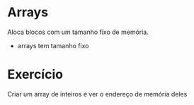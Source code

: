 # Arrays

Aloca blocos com um tamanho fixo de memória.

* arrays tem tamanho fixo

# Exercício

Criar um array de inteiros e ver o endereço de memória deles
